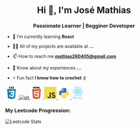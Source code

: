 ## 

<h1 align="center">Hi 👋, I'm José Mathias</h1>
<h3 align="center">Passionate Learner | Begginer Developer</h3>

- 🌱 I’m currently learning **React**

- 👨‍💻 All of my projects are available at **...**

- 📫 How to reach me **mathias260405@gmail.com**

- 📄 Know about my experiences **...**

- ⚡ Fun fact **I know how to crochet :)**

<!-- <h3 align="left">Connect with me:</h3>
<p align="left">
</p> -->

<p align="left"> <a href="https://www.w3schools.com/css/" target="_blank" rel="noreferrer"> <img src="https://raw.githubusercontent.com/devicons/devicon/master/icons/css3/css3-original-wordmark.svg" alt="css3" width="40" height="40"/> </a> <a href="https://git-scm.com/" target="_blank" rel="noreferrer"> <img src="https://www.vectorlogo.zone/logos/git-scm/git-scm-icon.svg" alt="git" width="40" height="40"/> </a> <a href="https://www.w3.org/html/" target="_blank" rel="noreferrer"> <img src="https://raw.githubusercontent.com/devicons/devicon/master/icons/html5/html5-original-wordmark.svg" alt="html5" width="40" height="40"/> </a> <a href="https://developer.mozilla.org/en-US/docs/Web/JavaScript" target="_blank" rel="noreferrer"> <img src="https://raw.githubusercontent.com/devicons/devicon/master/icons/javascript/javascript-original.svg" alt="javascript" width="40" height="40"/> </a> <a href="https://www.python.org" target="_blank" rel="noreferrer"> <img src="https://raw.githubusercontent.com/devicons/devicon/master/icons/python/python-original.svg" alt="python" width="40" height="40"/> </a> <a href="https://reactjs.org/" target="_blank" rel="noreferrer"> <img src="https://raw.githubusercontent.com/devicons/devicon/master/icons/react/react-original-wordmark.svg" alt="react" width="40" height="40"/> </a> </p>


<h3 align="left">My Leetcode Progression:</h3>

![Leetcode Stats](https://leetcard.jacoblin.cool/jomath363?theme=dark&font=Noto%20Sans%20SC)


